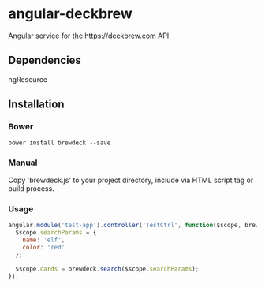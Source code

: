 # angular-deckbrew
Angular service for the https://deckbrew.com API

## Dependencies

ngResource

## Installation

### Bower

``` bower install brewdeck --save ```

### Manual
Copy 'brewdeck.js' to your project directory, include via HTML script tag or build process.

### Usage

```javascript
angular.module('test-app').controller('TestCtrl', function($scope, brewdeck) {
  $scope.searchParams = {
    name: 'elf',
    color: 'red'
  };
  
  $scope.cards = brewdeck.search($scope.searchParams);
});
```

